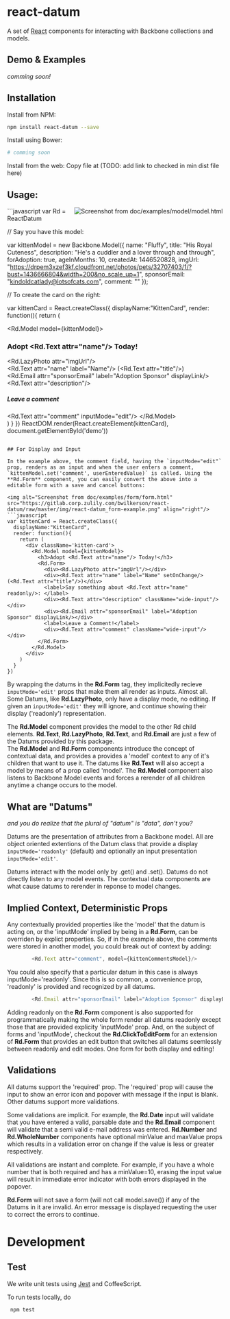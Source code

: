 react-datum
============

A set of [React](https://facebook.github.io/react/) components for interacting with Backbone collections and models.

## Demo & Examples
*comming soon!*

## Installation

Install from NPM:
```bash
npm install react-datum --save
```

Install using Bower:
```bash
# comming soon
```

Install from the web:  Copy file at (TODO: add link to checked in min dist file here)

## Usage:
<img alt="Screenshot from doc/examples/model/model.html" src="https://gitlab.corp.zulily.com/bwilkerson/react-datum/raw/master/img/react-datum_model-example.png" align="right"/>
```javascript
var Rd = ReactDatum

// Say you have this model:

var kittenModel = new Backbone.Model({
  name: "Fluffy",
  title: "His Royal Cuteness",
  description: "He's a cuddler and a lover through and through",
  forAdoption: true,
  ageInMonths: 10,
  createdAt: 1446520828,
  imgUrl: "https://drpem3xzef3kf.cloudfront.net/photos/pets/32707403/1/?bust=1436666804&width=200&no_scale_up=1",
  sponsorEmail: "kindoldcatlady@lotsofcats.com",
  comment: ""
});

// To create the card on the right:

var kittenCard = React.createClass({
  displayName:"KittenCard",
  render: function(){
    return (
      <div className='kitten-card'>
        <Rd.Model model={kittenModel}>
          <h3>Adopt <Rd.Text attr="name"/> Today!</h3>
          <div><Rd.LazyPhoto attr="imgUrl"/></div>
          <div><Rd.Text attr="name" label="Name"/> (<Rd.Text attr="title"/>)</div>
          <div><Rd.Email attr="sponsorEmail" label="Adoption Sponsor" displayLink/></div>
          <Rd.Text attr="description"/>
          <h5>Leave a comment</h5>
          <Rd.Text attr="comment" inputMode="edit"/>
        </Rd.Model>
      </div>
    )
  }
})
ReactDOM.render(React.createElement(kittenCard), document.getElementById('demo'))

```

## For Display and Input

In the example above, the comment field, having the `inputMode="edit"` prop, renders as an input and when the user enters a comment, `kittenModel.set('comment', userEnteredValue)` is called. Using the **Rd.Form** component, you can easily convert the above into a editable form with a save and cancel buttons:

<img alt="Screenshot from doc/examples/form/form.html" src="https://gitlab.corp.zulily.com/bwilkerson/react-datum/raw/master/img/react-datum_form-example.png" align="right"/>
```javascript
var kittenCard = React.createClass({
  displayName:"KittenCard",
  render: function(){
    return (
      <div className='kitten-card'>
        <Rd.Model model={kittenModel}>
          <h3>Adopt <Rd.Text attr="name"/> Today!</h3>
          <Rd.Form>
            <div><Rd.LazyPhoto attr="imgUrl"/></div>
            <div><Rd.Text attr="name" label="Name" setOnChange/> (<Rd.Text attr="title"/>)</div>
            <label>Say something about <Rd.Text attr="name" readonly/>: </label>
            <div><Rd.Text attr="description" className="wide-input"/></div>
            <div><Rd.Email attr="sponsorEmail" label="Adoption Sponsor" displayLink/></div>
            <label>Leave a Comment!</label>
            <div><Rd.Text attr="comment" className="wide-input"/></div>
          </Rd.Form>
        </Rd.Model>
      </div>
    )
  }
})
```

By wrapping the datums in the **Rd.Form** tag, they implicitedly recieve `inputMode='edit'` props that make them all render as inputs.  Almost all.  Some Datums, like **Rd.LazyPhoto**, only have a display mode, no editing.  If given an `inputMode='edit'` they will ignore, and continue showing their display ('readonly') representation.  

The **Rd.Model** component provides the model to the other Rd child elements. **Rd.Text**, **Rd.LazyPhoto**, **Rd.Text**, and **Rd.Email** are just a few of the Datums provided by this package.  
The **Rd.Model** and **Rd.Form** components introduce the concept of contextual data, and provides a provides a 'model' context to any of it's children that want to use it.  The datums like **Rd.Text** will also accept a model by means of a prop called 'model'.  The **Rd.Model** component also listens to Backbone Model events and forces a rerender of all children anytime a change occurs to the model.   

## What are "Datums"
*and you do realize that the plural of "datum" is "data", don't you?*

Datums are the presentation of attributes from a Backbone model.  All are object oriented extentions of the Datum class that provide a display `inputMode='readonly'` (default) and optionally an input presentation `inputMode='edit'`.  

Datums interact with the model only by .get() and .set().  Datums do not directly listen to any model events.  The contextual data components are what cause datums to rerender in reponse to model changes.  


## Implied Context, Deterministic Props

Any contextually provided properties like the 'model' that the datum is acting on, or the 'inputMode' implied by being in a **Rd.Form**, can be overriden by explict properties.  So, if in the example above, the comments were stored in another model, you could break out of context by adding:  
```javascript
        <Rd.Text attr="comment", model={kittenCommentsModel}/>
```
You could also specify that a particular datum in this case is always inputMode='readonly'.  Since this is so common, a convenience prop,  'readonly' is provided and recognized by all datums.
```javascript
        <Rd.Email attr="sponsorEmail" label="Adoption Sponsor" displayLink readonly/>
```
Adding readonly on the **Rd.Form** component is also supported for programmatically making the whole form render all datums readonly except those that are provided explicity 'inputMode' prop.  And, on the subject of forms and 'inputMode', checkout the **Rd.ClickToEditForm** for an extension of **Rd.Form** that provides an edit button that switches all datums seemlessly between readonly and edit modes.  One form for both display and editing!   

## Validations

All datums support the 'required' prop.  The 'required' prop will cause the input to show an error icon and popover with message if the input is blank.  Other datums support more validations.  

Some validations are implicit.  For example, the **Rd.Date** input will validate that you have entered a valid, parsable date and the **Rd.Email** component will validate that a semi valid e-mail address was entered.   **Rd.Number** and **Rd.WholeNumber** components have optional minValue and maxValue props which results in a validation error on change if the value is less or greater respectively.

All validations are instant and complete.  For example, if you have a whole number that is both required and has a minValue=10, erasing the input value will result in immediate error indicator with both errors displayed in the popover.

**Rd.Form** will not save a form (will not call model.save()) if any of the Datums in it are invalid.  An error message is displayed requesting the user to correct the errors to continue.

# Development

## Test

We write unit tests using [Jest](https://facebook.github.io/jest/) and CoffeeScript.

To run tests locally, do

     npm test
